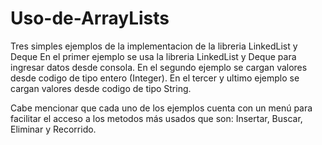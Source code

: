 # Uso-de-ArrayLists
Tres simples ejemplos de la implementacion de la libreria LinkedList y Deque
En el primer ejemplo se usa la libreria LinkedList y Deque para ingresar datos desde consola.
En el segundo ejemplo se cargan valores desde codigo de tipo entero (Integer).
En el tercer y ultimo ejemplo se cargan valores desde codigo de tipo String.

Cabe mencionar que cada uno de los ejemplos cuenta con un menú para facilitar el acceso a los metodos más usados que son:
Insertar, Buscar, Eliminar y Recorrido.
